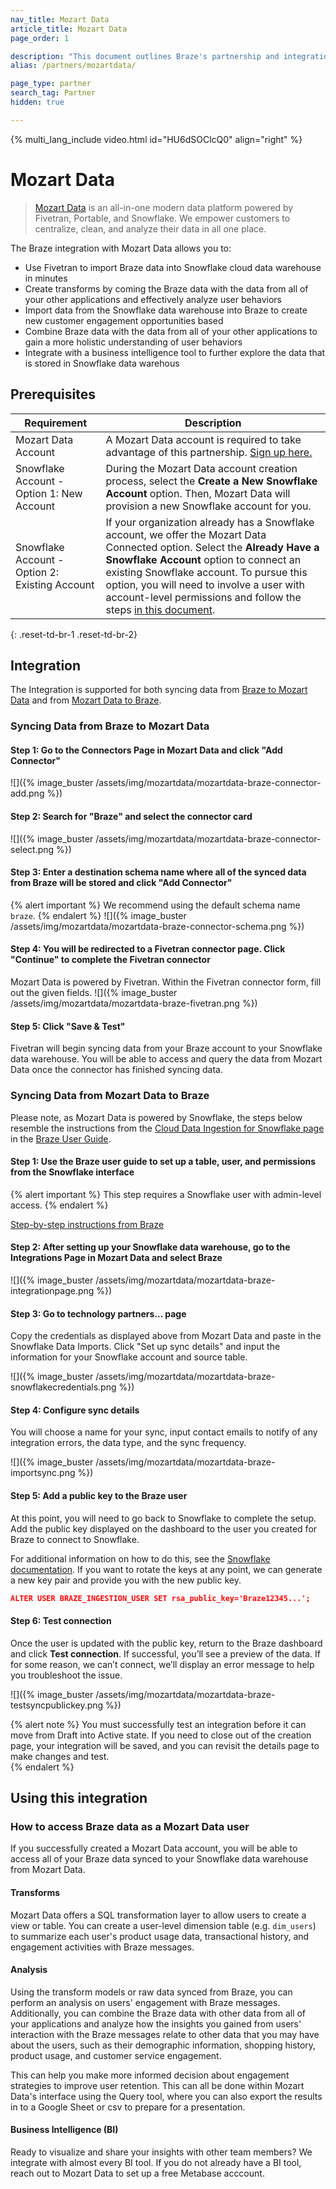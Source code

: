 ```yaml
---
nav_title: Mozart Data
article_title: Mozart Data
page_order: 1

description: "This document outlines Braze's partnership and integration steps with Mozart Data, an all-in-one modern data platform."
alias: /partners/mozartdata/

page_type: partner
search_tag: Partner
hidden: true

---
```

{% multi_lang_include video.html id="HU6dSOClcQ0" align="right" %}

# Mozart Data

> [Mozart Data](https://mozartdata.com/) is an all-in-one modern data platform powered by Fivetran, Portable, and Snowflake. We empower customers to centralize, clean, and analyze their data in all one place.


The Braze integration with Mozart Data allows you to:
- Use Fivetran to import Braze data into Snowflake cloud data warehouse in minutes
- Create transforms by coming the Braze data with the data from all of your other applications and effectively analyze user behaviors
- Import data from the Snowflake data warehouse into Braze to create new customer engagement opportunities based
- Combine Braze data with the data from all of your other applications to gain a more holistic understanding of user behaviors
- Integrate with a business intelligence tool to further explore the data that is stored in Snowflake data warehous


## Prerequisites

| Requirement | Description |
| ----------- | ----------- |
| Mozart Data Account | A Mozart Data account is required to take advantage of this partnership. [Sign up here.](https://app.mozartdata.com/signup)|
| Snowflake Account - Option 1: New Account | During the Mozart Data account creation process, select the **Create a New Snowflake Account** option. Then, Mozart Data will provision a new Snowflake account for you. |
| Snowflake Account - Option 2: Existing Account | If your organization already has a Snowflake account, we offer the Mozart Data Connected option. Select the **Already Have a Snowflake Account** option to connect an existing Snowflake account. To pursue this option, you will need to involve a user with account-level permissions and follow the steps [in this document](https://help.mozartdata.com/docs/setting-up-data-warehouse#existingsnowflakeaccount). |
{: .reset-td-br-1 .reset-td-br-2}


## Integration

The Integration is supported for both syncing data from [Braze to Mozart Data](#syncing-data-from-braze-to-mozart-data) and from [Mozart Data to Braze](#syncing-data-from-mozart-data-to-braze).


### Syncing Data from Braze to Mozart Data

#### Step 1: Go to the Connectors Page in Mozart Data and click "Add Connector"
![]({% image_buster /assets/img/mozartdata/mozartdata-braze-connector-add.png %})


#### Step 2: Search for "Braze" and select the connector card
![]({% image_buster /assets/img/mozartdata/mozartdata-braze-connector-select.png %})


#### Step 3: Enter a destination schema name where all of the synced data from Braze will be stored and click "Add Connector"
{% alert important %} 
We recommend using the default schema name `braze`.
{% endalert %}
![]({% image_buster /assets/img/mozartdata/mozartdata-braze-connector-schema.png %})


#### Step 4: You will be redirected to a Fivetran connector page. Click "Continue" to complete the Fivetran connector
Mozart Data is powered by Fivetran. Within the Fivetran connector form, fill out the given fields.
![]({% image_buster /assets/img/mozartdata/mozartdata-braze-fivetran.png %})


#### Step 5: Click "Save & Test"
Fivetran will begin syncing data from your Braze account to your Snowflake data warehouse. You will be able to access and query the data from Mozart Data once the connector has finished syncing data.


### Syncing Data from Mozart Data to Braze
Please note, as Mozart Data is powered by Snowflake, the steps below resemble the instructions from the [Cloud Data Ingestion for Snowflake page](https://www.braze.com/docs/user_guide/data_and_analytics/user_data_collection/cloud_ingestion/snowflake/) in the [Braze User Guide](https://www.braze.com/docs/user_guide/introduction).

#### Step 1: Use the Braze user guide to set up a table, user, and permissions from the Snowflake interface
{% alert important %} 
This step requires a Snowflake user with admin-level access.
{% endalert %}

[Step-by-step instructions from Braze](https://www.braze.com/docs/user_guide/data_and_analytics/user_data_collection/cloud_ingestion/snowflake/)

#### Step 2: After setting up your Snowflake data warehouse, go to the Integrations Page in Mozart Data and select Braze

![]({% image_buster /assets/img/mozartdata/mozartdata-braze-integrationpage.png %})


#### Step 3: Go to technology partners... page
Copy the credentials as displayed above from Mozart Data and paste in the Snowflake Data Imports. Click "Set up sync details" and input the information for your Snowflake account and source table.

![]({% image_buster /assets/img/mozartdata/mozartdata-braze-snowflakecredentials.png %})


#### Step 4: Configure sync details
You will choose a name for your sync, input contact emails to notify of any integration errors, the data type, and the sync frequency.

![]({% image_buster /assets/img/mozartdata/mozartdata-braze-importsync.png %})


#### Step 5: Add a public key to the Braze user
At this point, you will need to go back to Snowflake to complete the setup. Add the public key displayed on the dashboard to the user you created for Braze to connect to Snowflake.

For additional information on how to do this, see the [Snowflake documentation](https://docs.snowflake.com/en/user-guide/key-pair-auth.html). If you want to rotate the keys at any point, we can generate a new key pair and provide you with the new public key.

```json
ALTER USER BRAZE_INGESTION_USER SET rsa_public_key='Braze12345...';
```

#### Step 6: Test connection

Once the user is updated with the public key, return to the Braze dashboard and click **Test connection**. If successful, you’ll see a preview of the data. If for some reason, we can’t connect, we’ll display an error message to help you troubleshoot the issue.

![]({% image_buster /assets/img/mozartdata/mozartdata-braze-testsyncpublickey.png %})

{% alert note %}
You must successfully test an integration before it can move from Draft into Active state. If you need to close out of the creation page, your integration will be saved, and you can revisit the details page to make changes and test.  
{% endalert %}


## Using this integration

### How to access Braze data as a Mozart Data user
If you successfully created a Mozart Data account, you will be able to access all of your Braze data synced to your Snowflake data warehouse from Mozart Data.

#### Transforms
Mozart Data offers a SQL transformation layer to allow users to create a view or table. You can create a user-level dimension table (e.g. `dim_users`) to summarize each user's product usage data, transactional history, and engagement activities with Braze messages. 

#### Analysis
Using the transform models or raw data synced from Braze, you can perform an analysis on users' engagement with Braze messages. Additionally, you can combine the Braze data with other data from all of your applications and analyze how the insights you gained from users' interaction with the Braze messages relate to other data that you may have about the users, such as their demographic information, shopping history, product usage, and customer service engagement. 

This can help you make more informed decision about engagement strategies to improve user retention. This can all be done within Mozart Data's interface using the Query tool, where you can also export the results in to a Google Sheet or csv to prepare for a presentation.

#### Business Intelligence (BI)
Ready to visualize and share your insights with other team members? We integrate with almost every BI tool. If you do not already have a BI tool, reach out to Mozart Data to set up a free Metabase acccount. 
